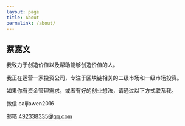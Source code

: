 ```yaml
---
layout: page
title: About
permalink: /about/
---
```


## 蔡嘉文

我致力于创造价值以及帮助能够创造价值的人。

我正在运营一家投资公司，专注于区块链相关的二级市场和一级市场投资。

如果你有资金管理需求，或者有好的创业想法，请通过以下方式联系我。

微信  caijiawen2016

邮箱  492338335@qq.com
